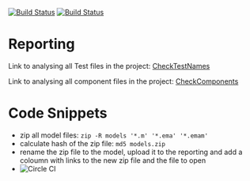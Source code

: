 [![Build Status](https://travis-ci.org/EmbeddedMontiArc/reporting.svg?branch=master)](https://travis-ci.org/EmbeddedMontiArc/reporting)
[![Build Status](https://circleci.com/gh/EmbeddedMontiArc/reporting.svg?style=shield&circle-token=:circle-token)](https://circleci.com/gh/EmbeddedMontiArc/reporting)

Reporting
========

Link to analysing all Test files in the project:
[CheckTestNames](https://embeddedmontiarc.github.io/reporting/report/reportEWT.html?sorts[NameEndsWithTest]=1)

Link to analysing all component files in the project:
[CheckComponents](https://embeddedmontiarc.github.io/reporting/report/report.html?sorts[Valid]=1&sorts[Parse]=-1&sorts[Resolve]=-1)


Code Snippets
======

* zip all model files: `zip -R models '*.m' '*.ema' '*.emam'`
* calculate hash of the zip file: `md5 models.zip`
* rename the zip file to the model, upload it to the reporting and add a coloumn with links to the new zip file and the file to open 
* ![Circle CI](https://circleci.com/gh/EmbeddedMontiArc/reporting.png?circle-token=:circle-token)

